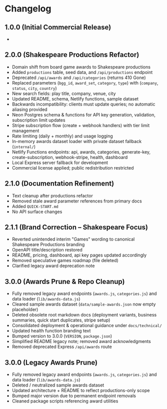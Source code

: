# Changelog

## 1.0.0 (Initial Commercial Release)
-
## 2.0.0 (Shakespeare Productions Refactor)
- Domain shift from board game awards to Shakespeare productions
- Added `productions` table, seed data, and `/api/productions` endpoint
- Deprecated `/api/awards` and `/api/categories` (returns 410 Gone)
- Replaced parameters (`bgg_id`, `award_set`, `category`, `type`) with (`company`, `status`, `city`, `country`)
- New search fields: play title, company, venue, city
- Updated README, schema, Netlify functions, sample dataset
- Backwards incompatibility: clients must update queries; no automatic aliasing provided
- Neon Postgres schema & functions for API key generation, validation, subscription limit updates
- Stripe subscription flow (create + webhook handlers) with tier limit management
- Rate limiting (daily + monthly) and usage logging
- In-memory awards dataset loader with private dataset fallback (`internal/`)
- Netlify Functions endpoints: api, awards, categories, generate-key, create-subscription, webhook-stripe, health, dashboard
- Local Express server fallback for development
- Commercial license applied; public redistribution restricted

## 2.1.0 (Documentation Refinement)
- Text cleanup after productions refactor
- Removed stale award parameter references from primary docs
- Added `QUICK-START.md`
- No API surface changes

## 2.1.1 (Brand Correction – Shakespeare Focus)
- Reverted unintended interim "Games" wording to canonical Shakespeare Productions branding
- OpenAPI title/description restored
- README, pricing, dashboard, api key pages updated accordingly
- Removed speculative games roadmap (file deleted)
- Clarified legacy award deprecation note

## 3.0.0 (Awards Prune & Repo Cleanup)
- Fully removed legacy award endpoints (`awards.js`, `categories.js`) and data loader (`lib/awards-data.js`)
- Cleared sample awards dataset (`data/sample-awards.json` now empty placeholder)
- Deleted obsolete root markdown docs (deployment variants, business summaries, quick start duplicates, stripe setup)
- Consolidated deployment & operational guidance under `docs/technical/`
- Updated health function branding text
- Bumped version to 3.0.0 (`VERSION`, `package.json`)
- Simplified README legacy note; removed award acknowledgments
- Removed deprecated Express `/api/awards` route

## 3.0.0 (Legacy Awards Prune)
- Fully removed legacy award endpoints (`awards.js`, `categories.js`) and data loader (`lib/awards-data.js`)
- Deleted / neutralized sample awards dataset
- Updated architecture + README to reflect productions-only scope
- Bumped major version due to permanent endpoint removals
- Cleaned package scripts referencing award utilities
